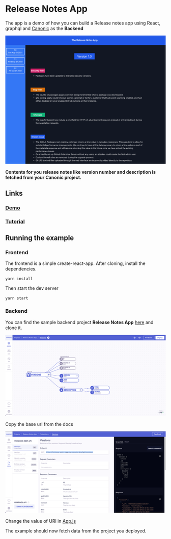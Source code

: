# Release Notes App

The app is a demo of how you can build a Release notes app using React, graphql and [Canonic](https://canonic.dev/) as the **Backend**

![Screenshot](./screenshots/screenshot-1.png)

**Contents for you release notes like version number and description is fetched from your Canonic project.**

## Links

### [Demo](https://canonic-release-notes.netlify.app)

### [Tutorial]()

## Running the example

### Frontend

The frontend is a simple create-react-app. After cloning, install the dependencies.

```
yarn install
```

Then start the dev server

```
yarn start
```

### Backend

You can find the sample backend project **Release Notes App** [here](https://app.canonic.dev/dashboard/marketplace/samples) and clone it.

![Screenshot](./screenshots/screenshot-2.png)

Copy the base url from the docs

![Screenshot](./screenshots/screenshot-3.png)

Change the value of URI in [App.js](./src/App.js)

The example should now fetch data from the project you deployed.
